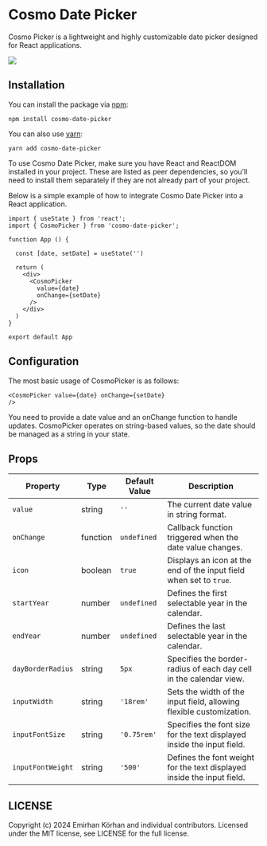 # Cosmo Date Picker

Cosmo Picker is a lightweight and highly customizable date picker designed for React applications.

![](https://i.ibb.co/RSsxV9P/calendar.png)

## Installation

You can install the package via [npm](https://github.com/npm/cli):

```
npm install cosmo-date-picker
```

You can also use [yarn](https://github.com/yarnpkg/yarn):

```
yarn add cosmo-date-picker
```

To use Cosmo Date Picker, make sure you have React and ReactDOM installed in your project. These are listed as peer dependencies, so you’ll need to install them separately if they are not already part of your project.

Below is a simple example of how to integrate Cosmo Date Picker into a React application.

```
import { useState } from 'react';
import { CosmoPicker } from 'cosmo-date-picker';

function App () {

  const [date, setDate] = useState('')

  return (
    <div>
      <CosmoPicker
        value={date}
        onChange={setDate}
      />
    </div>
  )
}

export default App
```

## Configuration

The most basic usage of CosmoPicker is as follows:

```
<CosmoPicker value={date} onChange={setDate}
/>
```

You need to provide a date value and an onChange function to handle updates. CosmoPicker operates on string-based values, so the date should be managed as a string in your state.

## Props

| Property          | Type     | Default Value | Description                                                            |
| ----------------- | -------- | ------------- | ---------------------------------------------------------------------- |
| `value`           | string   | `''`          | The current date value in string format.                               |
| `onChange`        | function | `undefined`   | Callback function triggered when the date value changes.               |
| `icon`            | boolean  | `true`        | Displays an icon at the end of the input field when set to `true`.     |
| `startYear`       | number   | `undefined`   | Defines the first selectable year in the calendar.                     |
| `endYear`         | number   | `undefined`   | Defines the last selectable year in the calendar.                      |
| `dayBorderRadius` | string   | `5px`         | Specifies the border-radius of each day cell in the calendar view.     |
| `inputWidth`      | string   | `'18rem'`     | Sets the width of the input field, allowing flexible customization.    |
| `inputFontSize`   | string   | `'0.75rem'`   | Specifies the font size for the text displayed inside the input field. |
| `inputFontWeight` | string   | `'500'`       | Defines the font weight for the text displayed inside the input field. |

## LICENSE

Copyright (c) 2024 Emirhan Körhan and individual contributors. Licensed under the MIT license, see LICENSE for the full license.
